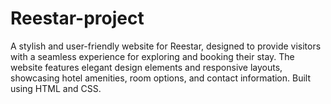 # Reestar-project
A stylish and user-friendly website for Reestar, designed to provide visitors with a seamless experience for exploring and booking their stay. The website features elegant design elements and responsive layouts, showcasing hotel amenities, room options, and contact information. Built using HTML and CSS.

